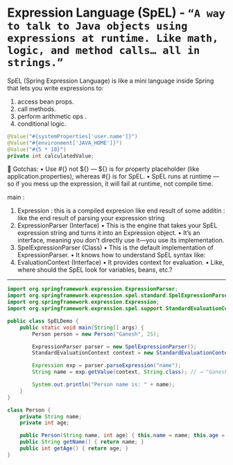 # Expression Language (SpEL) - `“A way to talk to Java objects using expressions at runtime. Like math, logic, and method calls… all in strings.”`

SpEL (Spring Expression Language) is like a mini language inside Spring that lets you write expressions to:

1. access bean props.
2. call methods.
3. perform arithmetic ops .
4. conditional logic.

```java
@Value("#{systemProperties['user.name']}")
@Value("#{environment['JAVA_HOME']}")
@Value("#{5 * 10}")
private int calculatedValue;

```

🔐 Gotchas:
• Use #{} not ${} — ${} is for property placeholder (like application.properties), whereas #{} is for SpEL.
• SpEL runs at runtime — so if you mess up the expression, it will fail at runtime, not compile time.

main :

1.  Expression : this is a compiled expresion like end result of some additin : like the end result of parsing your expression string
2.  ExpressionParser (Interface)
    • This is the engine that takes your SpEL expression string and turns it into an Expression object.
    • It’s an interface, meaning you don’t directly use it—you use its implementation.
3.  SpelExpressionParser (Class)
    • This is the default implementation of ExpressionParser.
    • It knows how to understand SpEL syntax like:
4.  EvaluationContext (Interface)
    • It provides context for evaluation.
    • Like, where should the SpEL look for variables, beans, etc.?

---

```java
import org.springframework.expression.ExpressionParser;
import org.springframework.expression.spel.standard.SpelExpressionParser;
import org.springframework.expression.Expression;
import org.springframework.expression.spel.support.StandardEvaluationContext;

public class SpELDemo {
    public static void main(String[] args) {
        Person person = new Person("Ganesh", 25);

        ExpressionParser parser = new SpelExpressionParser();
        StandardEvaluationContext context = new StandardEvaluationContext(person);

        Expression exp = parser.parseExpression("name");
        String name = exp.getValue(context, String.class); // → "Ganesh"

        System.out.println("Person name is: " + name);
    }
}

class Person {
    private String name;
    private int age;

    public Person(String name, int age) { this.name = name; this.age = age; }
    public String getName() { return name; }
    public int getAge() { return age; }
}
```
